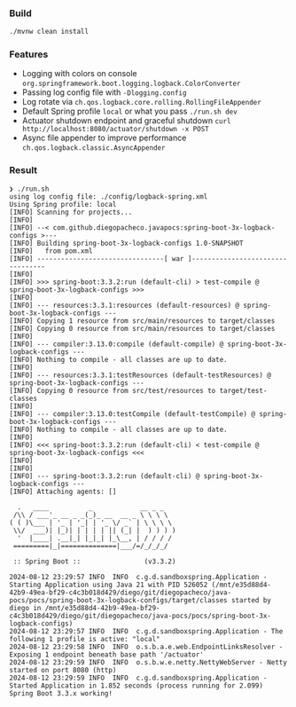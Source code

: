 ### Build
```bash
./mvnw clean install
```
### Features

* Logging with colors on console `org.springframework.boot.logging.logback.ColorConverter`
* Passing log config file with `-Dlogging.config`
* Log rotate via `ch.qos.logback.core.rolling.RollingFileAppender`
* Default Spring profile `local` or what you pass `./run.sh dev`
* Actuator shutdown endpoint and graceful shutdown `curl http://localhost:8080/actuator/shutdown -x POST`
* Async file appender to improve performance `ch.qos.logback.classic.AsyncAppender`

### Result

```
❯ ./run.sh
using log config file: ./config/logback-spring.xml
Using Spring profile: local
[INFO] Scanning for projects...
[INFO] 
[INFO] --< com.github.diegopacheco.javapocs:spring-boot-3x-logback-configs >---
[INFO] Building spring-boot-3x-logback-configs 1.0-SNAPSHOT
[INFO]   from pom.xml
[INFO] --------------------------------[ war ]---------------------------------
[INFO] 
[INFO] >>> spring-boot:3.3.2:run (default-cli) > test-compile @ spring-boot-3x-logback-configs >>>
[INFO] 
[INFO] --- resources:3.3.1:resources (default-resources) @ spring-boot-3x-logback-configs ---
[INFO] Copying 1 resource from src/main/resources to target/classes
[INFO] Copying 0 resource from src/main/resources to target/classes
[INFO] 
[INFO] --- compiler:3.13.0:compile (default-compile) @ spring-boot-3x-logback-configs ---
[INFO] Nothing to compile - all classes are up to date.
[INFO] 
[INFO] --- resources:3.3.1:testResources (default-testResources) @ spring-boot-3x-logback-configs ---
[INFO] Copying 0 resource from src/test/resources to target/test-classes
[INFO] 
[INFO] --- compiler:3.13.0:testCompile (default-testCompile) @ spring-boot-3x-logback-configs ---
[INFO] Nothing to compile - all classes are up to date.
[INFO] 
[INFO] <<< spring-boot:3.3.2:run (default-cli) < test-compile @ spring-boot-3x-logback-configs <<<
[INFO] 
[INFO] 
[INFO] --- spring-boot:3.3.2:run (default-cli) @ spring-boot-3x-logback-configs ---
[INFO] Attaching agents: []

  .   ____          _            __ _ _
 /\\ / ___'_ __ _ _(_)_ __  __ _ \ \ \ \
( ( )\___ | '_ | '_| | '_ \/ _` | \ \ \ \
 \\/  ___)| |_)| | | | | || (_| |  ) ) ) )
  '  |____| .__|_| |_|_| |_\__, | / / / /
 =========|_|==============|___/=/_/_/_/

 :: Spring Boot ::                (v3.3.2)

2024-08-12 23:29:57 INFO  INFO  c.g.d.sandboxspring.Application - Starting Application using Java 21 with PID 526052 (/mnt/e35d88d4-42b9-49ea-bf29-c4c3b018d429/diego/git/diegopacheco/java-pocs/pocs/spring-boot-3x-logback-configs/target/classes started by diego in /mnt/e35d88d4-42b9-49ea-bf29-c4c3b018d429/diego/git/diegopacheco/java-pocs/pocs/spring-boot-3x-logback-configs)
2024-08-12 23:29:57 INFO  INFO  c.g.d.sandboxspring.Application - The following 1 profile is active: "local"
2024-08-12 23:29:58 INFO  INFO  o.s.b.a.e.web.EndpointLinksResolver - Exposing 1 endpoint beneath base path '/actuator'
2024-08-12 23:29:59 INFO  INFO  o.s.b.w.e.netty.NettyWebServer - Netty started on port 8080 (http)
2024-08-12 23:29:59 INFO  INFO  c.g.d.sandboxspring.Application - Started Application in 1.852 seconds (process running for 2.099)
Spring Boot 3.3.x working! 
```